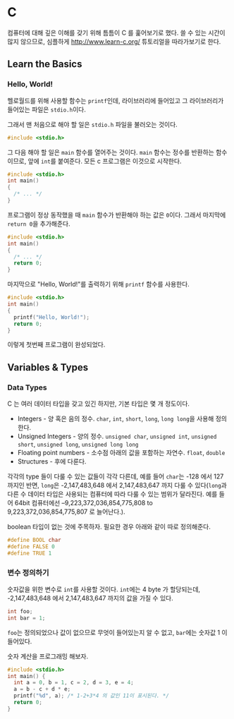 # C

컴퓨터에 대해 깊은 이해를 갖기 위해 틈틈이 C 를 훑어보기로 했다. 쓸 수 있는 시간이 많지 않으므로, 심플하게 http://www.learn-c.org/ 튜토리얼을 따라가보기로 한다.

## Learn the Basics

### Hello, World!

헬로월드를 위해 사용할 함수는 `printf`인데, 라이브러리에 들어있고 그 라이브러리가 들어있는 파일은 `stdio.h`이다.

그래서 맨 처음으로 해야 할 일은 `stdio.h` 파일을 불러오는 것이다.

```c
#include <stdio.h>
```

그 다음 해야 할 일은 `main` 함수를 열어주는 것이다. `main` 함수는 정수를 반환하는 함수이므로, 앞에 `int`를 붙여준다. 모든 c 프로그램은 이것으로 시작한다.

```c
#include <stdio.h>
int main()
{
  /* ... */
}
```

프로그램이 정상 동작했을 때 `main` 함수가 반환해야 하는 값은 `0`이다. 그래서 마지막에 `return 0`을 추가해준다.

```c
#include <stdio.h>
int main()
{
  /* ... */
  return 0;
}
```

마지막으로 "Hello, World!"를 출력하기 위해 `printf` 함수를 사용한다.

```c
#include <stdio.h>
int main()
{
  printf("Hello, World!");
  return 0;
}
```

이렇게 첫번째 프로그램이 완성되었다.

## Variables & Types

### Data Types

C 는 여러 데이터 타입을 갖고 있긴 하지만, 기본 타입은 몇 개 정도이다.

* Integers - 양 혹은 음의 정수. `char`, `int`, `short`, `long`, `long long`을 사용해 정의한다.
* Unsigned Integers - 양의 정수. `unsigned char`, `unsigned int`, `unsigned short`, `unsigned long`, `unsigned long long`
* Floating point numbers - 소수점 아래의 값을 포함하는 자연수. `float`, `double`
* Structures - 후에 다룬다.

각각의 type 들이 다룰 수 있는 값들이 각각 다른데, 예를 들어 `char`는 -128 에서 127 까지인 반면, `long`은 -2,147,483,648 에서 2,147,483,647 까지 다룰 수 있다(`long`과 다른 수 데이터 타입은 사용되는 컴퓨터에 따라 다룰 수 있는 범위가 달라진다. 예를 들어 64bit 컴퓨터에선 –9,223,372,036,854,775,808 to 9,223,372,036,854,775,807 로 늘어난다.).

boolean 타입이 없는 것에 주목하자. 필요한 경우 아래와 같이 따로 정의해준다.

```c
#define BOOL char
#define FALSE 0
#define TRUE 1
```

### 변수 정의하기

숫자값을 위한 변수로 `int`를 사용할 것이다. `int`에는 4 byte 가 할당되는데, -2,147,483,648 에서 2,147,483,647 까지의 값을 가질 수 있다.

```c
int foo;
int bar = 1;
```

`foo`는 정의되었으나 값이 없으므로 무엇이 들어있는지 알 수 없고, `bar`에는 숫자값 1 이 들어있다.

숫자 계산을 프로그래밍 해보자.

```c
#include <stdio.h>
int main() {
  int a = 0, b = 1, c = 2, d = 3, e = 4;
  a = b - c + d * e;
  printf("%d", a); /* 1-2+3*4 의 값인 11이 표시된다. */
  return 0;
}
```
